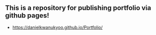 ## This is a repository for publishing portfolio via github pages!

* https://danielkwanukyoo.github.io/Portfolio/